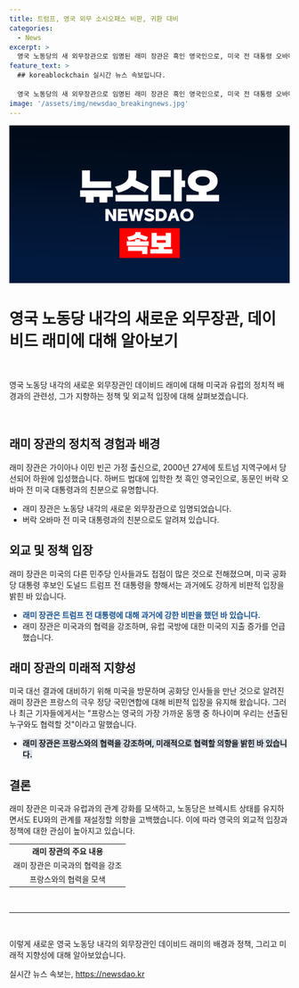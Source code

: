 ```yaml
---
title: 트럼프, 영국 외무 소시오패스 비판, 귀환 대비
categories:
  - News
excerpt: >
  영국 노동당의 새 외무장관으로 임명된 래미 장관은 흑인 영국인으로, 미국 전 대통령 오바마와 친분이 있다. 그는 트럼프 전 대통령에 대한 강력한 비판으로 알려져 있으며, 미국 공화당과의 접촉도 많다. 이에 래미 장관은 총선 이전부터 미국을 방문하며 대선 결과에 대비하고 있으며, 유럽연합과의 관계 재설정과 관련한 관심도 높다. 래미 장관은 프랑스의 극우 정당과 관련한 강도 높은 비판도 받았으나, 프랑스와의 협력을 강조하며 민주주의를 지지한다고 전했다.
feature_text: >
  ## koreablockchain 실시간 뉴스 속보입니다.

  영국 노동당의 새 외무장관으로 임명된 래미 장관은 흑인 영국인으로, 미국 전 대통령 오바마와 친분이 있다. 그는 트럼프 전 대통령에 대한 강력한 비판으로 알려져 있으며, 미국 공화당과의 접촉도 많다. 이에 래미 장관은 총선 이전부터 미국을 방문하며 대선 결과에 대비하고 있으며, 유럽연합과의 관계 재설정과 관련한 관심도 높다. 래미 장관은 프랑스의 극우 정당과 관련한 강도 높은 비판도 받았으나, 프랑스와의 협력을 강조하며 민주주의를 지지한다고 전했다.
image: '/assets/img/newsdao_breakingnews.jpg'
---
```


<p><img src="/assets/img/newsdao_breakingnews.jpg" alt="koreablockchain 속보" /></p>

<h1 data-ke-size="size26">영국 노동당 내각의 새로운 외무장관, 데이비드 래미에 대해 알아보기</h1>

<p data-ke-size="size16">&nbsp;</p>

<p>영국 노동당 내각의 새로운 외무장관인 데이비드 래미에 대해 미국과 유럽의 정치적 배경과의 관련성, 그가 지향하는 정책 및 외교적 입장에 대해 살펴보겠습니다.</p>

<p data-ke-size="size16">&nbsp;</p>

<h2 data-ke-size="size26">래미 장관의 정치적 경험과 배경</h2>

<p data-ke-size="size16">래미 장관은 가이아나 이민 빈곤 가정 출신으로, 2000년 27세에 토트넘 지역구에서 당선되어 하원에 입성했습니다. 하버드 법대에 입학한 첫 흑인 영국인으로, 동문인 버락 오바마 전 미국 대통령과의 친분으로 유명합니다. </p>

<ul>
  <li>래미 장관은 노동당 내각의 새로운 외무장관으로 임명되었습니다.</li>
  <li>버락 오바마 전 미국 대통령과의 친분으로도 알려져 있습니다.</li>
</ul>

<h2 data-ke-size="size26">외교 및 정책 입장</h2>

<p data-ke-size="size16">래미 장관은 미국의 다른 민주당 인사들과도 접점이 많은 것으로 전해졌으며, 미국 공화당 대통령 후보인 도널드 트럼프 전 대통령을 향해서는 과거에도 강하게 비판적 입장을 밝힌 바 있습니다.</p>

<ul>
  <li><b><span style="color: #1a5490;">래미 장관은 트럼프 전 대통령에 대해 과거에 강한 비판을 했던 바 있습니다.</span></b></li>
  <li>래미 장관은 미국과의 협력을 강조하며, 유럽 국방에 대한 미국의 지출 증가를 언급했습니다.</li>
</ul>

<h2 data-ke-size="size26">래미 장관의 미래적 지향성</h2>

<p data-ke-size="size16">미국 대선 결과에 대비하기 위해 미국을 방문하며 공화당 인사들을 만난 것으로 알려진 래미 장관은 프랑스의 극우 정당 국민연합에 대해 비판적 입장을 유지해 왔습니다. 그러나 최근 기자들에게서는 "프랑스는 영국의 가장 가까운 동맹 중 하나이며 우리는 선출된 누구와도 협력할 것"이라고 말했습니다.</p>

<ul>
  <li><b><span style="background-color: #21538527;">래미 장관은 프랑스와의 협력을 강조하며, 미래적으로 협력할 의향을 밝힌 바 있습니다.</span></b></li>
</ul>

<h2 data-ke-size="size26">결론</h2>

<p data-ke-size="size16">래미 장관은 미국과 유럽과의 관계 강화를 모색하고, 노동당은 브렉시트 상태를 유지하면서도 EU와의 관계를 재설정할 의향을 고백했습니다. 이에 따라 영국의 외교적 입장과 정책에 대한 관심이 높아지고 있습니다.</p>

<table>
  <tr>
    <td style="text-align: center; height: 17px;"><b>래미 장관의 주요 내용</b></td>
  </tr>
  <tr>
    <td style="text-align: center; height: 17px;">래미 장관은 미국과의 협력을 강조</td>
  </tr>
  <tr>
    <td style="text-align: center; height: 17px;">프랑스와의 협력을 모색</td>
  </tr>
</table>

<p data-ke-size="size16">&nbsp;</p>

<hr>

<p data-ke-size="size16">&nbsp;</p>

<p>이렇게 새로운 영국 노동당 내각의 외무장관인 데이비드 래미의 배경과 정책, 그리고 미래적 지향성에 대해 알아보았습니다.</p>
실시간 뉴스 속보는, <a href="https://newsdao.kr" rel="dofollow">https://newsdao.kr</a>


